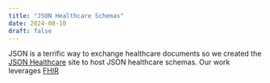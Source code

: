 ```yaml
---
title: "JSON Healthcare Schemas"
date: 2024-08-10
draft: false
---
```

JSON is a terrific way to exchange healthcare documents so we created the [JSON Healthcare](https://json-healthcare.org) site to host JSON healthcare schemas. Our work leverages [FHIR](https://fhir.org)
